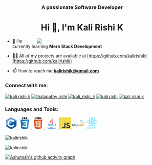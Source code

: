 <h3 align="center">A passionate Software Developer</h3>
<h1 align="center">Hi 👋, I'm Kali Rishi K</h1>
<image align="right" width="400px" src="https://img.freepik.com/free-vector/hacker-operating-laptop-cartoon-icon-illustration-technology-icon-concept-isolated-flat-cartoon-style_138676-2387.jpg?size=626&ext=jpg&ga=GA1.1.1049503562.1700200876&semt=ais">

- 🌱 I’m currently learning **Mern Stack Development**

- 👨‍💻 All of my projects are available at [https://github.com/kalirishik](https://github.com/kalirishik)

- 📫 How to reach me **kalirishik@gmail.com**

<h3 align="left">Connect with me:</h3>
<p align="left">
<a href="https://linkedin.com/in/kali rishi k" target="blank"><img align="center" src="https://raw.githubusercontent.com/rahuldkjain/github-profile-readme-generator/master/src/images/icons/Social/linked-in-alt.svg" alt="kali rishi k" height="30" width="40" /></a>
<a href="https://fb.com/thalapathy rishi" target="blank"><img align="center" src="https://raw.githubusercontent.com/rahuldkjain/github-profile-readme-generator/master/src/images/icons/Social/facebook.svg" alt="thalapathy rishi" height="30" width="40" /></a>
<a href="https://instagram.com/kali_rishi_k" target="blank"><img align="center" src="https://raw.githubusercontent.com/rahuldkjain/github-profile-readme-generator/master/src/images/icons/Social/instagram.svg" alt="kali_rishi_k" height="30" width="40" /></a>
<a href="https://www.hackerrank.com/kali rishi" target="blank"><img align="center" src="https://raw.githubusercontent.com/rahuldkjain/github-profile-readme-generator/master/src/images/icons/Social/hackerrank.svg" alt="kali rishi" height="30" width="40" /></a>
<a href="https://www.leetcode.com/kali rishi k" target="blank"><img align="center" src="https://raw.githubusercontent.com/rahuldkjain/github-profile-readme-generator/master/src/images/icons/Social/leet-code.svg" alt="kali rishi k" height="30" width="40" /></a>
</p>

<h3 align="left">Languages and Tools:</h3>
<p align="left"> <a href="https://www.cprogramming.com/" target="_blank" rel="noreferrer"> <img src="https://raw.githubusercontent.com/devicons/devicon/master/icons/c/c-original.svg" alt="c" width="40" height="40"/> </a> <a href="https://www.w3schools.com/css/" target="_blank" rel="noreferrer"> <img src="https://raw.githubusercontent.com/devicons/devicon/master/icons/css3/css3-original-wordmark.svg" alt="css3" width="40" height="40"/> </a> <a href="https://www.w3.org/html/" target="_blank" rel="noreferrer"> <img src="https://raw.githubusercontent.com/devicons/devicon/master/icons/html5/html5-original-wordmark.svg" alt="html5" width="40" height="40"/> </a> <a href="https://www.java.com" target="_blank" rel="noreferrer"> <img src="https://raw.githubusercontent.com/devicons/devicon/master/icons/java/java-original.svg" alt="java" width="40" height="40"/> </a> <a href="https://developer.mozilla.org/en-US/docs/Web/JavaScript" target="_blank" rel="noreferrer"> <img src="https://raw.githubusercontent.com/devicons/devicon/master/icons/javascript/javascript-original.svg" alt="javascript" width="40" height="40"/> </a> <a href="https://www.mysql.com/" target="_blank" rel="noreferrer"> <img src="https://raw.githubusercontent.com/devicons/devicon/master/icons/mysql/mysql-original-wordmark.svg" alt="mysql" width="40" height="40"/> </a>  </a> <a href="https://reactjs.org/" target="_blank" rel="noreferrer"> <img src="https://raw.githubusercontent.com/devicons/devicon/master/icons/react/react-original-wordmark.svg" alt="react" width="40" height="40"/> </a> </p>

<p><img align="center" src="https://github-readme-stats.vercel.app/api/top-langs?username=kalirishik&show_icons=true&locale=en&layout=compact" alt="kalirishik" /></p>
<p><img align="center" src="https://leetcard.jacoblin.cool/Kalirishik?theme=dark&font=Marcellus&ext=activity" alt="kalirishik" /></p>

[![Ashutosh's github activity graph](https://github-readme-activity-graph.vercel.app/graph?username=Kalirishik&bg_color=0d0c0d&color=cb0b0b&line=38d219&point=c0b9b9&area=true&hide_border=true)](https://github.com/ashutosh00710/github-readme-activity-graph)


